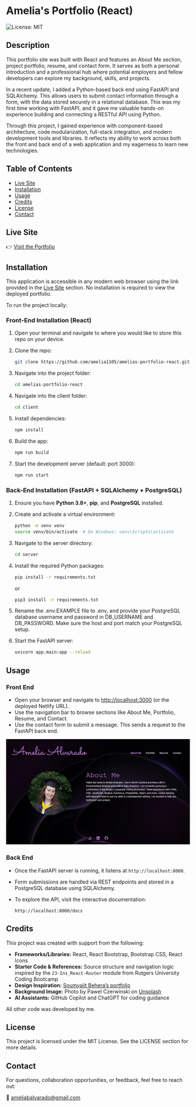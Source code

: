 # Amelia's Portfolio (React)

![License: MIT](https://img.shields.io/badge/License-MIT-yellow.svg)

## Description

This portfolio site was built with React and features an About Me section, project portfolio, resume, and contact form. It serves as both a personal introduction and a professional hub where potential employers and fellow developers can explore my background, skills, and projects.

In a recent update, I added a Python-based back end using FastAPI and SQLAlchemy. This allows users to submit contact information through a form, with the data stored securely in a relational database. This was my first time working with FastAPI, and it gave me valuable hands-on experience building and connecting a RESTful API using Python.

Through this project, I gained experience with component-based architecture, code modularization, full-stack integration, and modern development tools and libraries. It reflects my ability to work across both the front and back end of a web application and my eagerness to learn new technologies.

## Table of Contents

- [Live Site](#live-site)
- [Installation](#installation)
- [Usage](#usage)
- [Credits](#credits)
- [License](#license)
- [Contact](#contact)

## Live Site

👉 [Visit the Portfolio](https://amelia-alvarado.netlify.app/)

## Installation

This application is accessible in any modern web browser using the link provided in the [Live Site](#live-site) section. No installation is required to view the deployed portfolio.

To run the project locally:

### Front-End Installation (React)

1. Open your terminal and navigate to where you would like to store this repo on your device.

2. Clone the repo:

   ```sh
   git clone https://github.com/amelia1105/amelias-portfolio-react.git
   ```

3. Navigate into the project folder:

   ```sh
   cd amelias-portfolio-react
   ```

4. Navigate into the client folder:

   ```sh
   cd client
   ```

5. Install dependencies:

   ```sh
   npm install
   ```

6. Build the app:

   ```sh
   npm run build
   ```

7. Start the development server (default: port 3000):

   ```sh
   npm run start
   ```

### Back-End Installation (FastAPI + SQLAlchemy + PostgreSQL)

1. Ensure you have **Python 3.8+**, **pip**, and **PostgreSQL** installed.

2. Create and activate a virtual environment:

   ```sh
   python -m venv venv
   source venv/bin/activate  # On Windows: venv\Scripts\activate
   ```

3. Navigate to the server directory:

   ```sh
   cd server
   ```

4. Install the required Python packages:

   ```sh
   pip install -r requirements.txt
   ```

   or

   ```sh
   pip3 install -r requirements.txt
   ```

5. Rename the .env.EXAMPLE file to .env, and provide your PostgreSQL database username and password in DB_USERNAME and DB_PASSWORD. Make sure the host and port match your PostgreSQL setup.

6. Start the FastAPI server:

   ```sh
   uvicorn app.main:app --reload
   ```

## Usage

### Front End

- Open your browser and navigate to [http://localhost:3000](http://localhost:3000) (or the deployed Netlify URL).
- Use the navigation bar to browse sections like About Me, Portfolio, Resume, and Contact.
- Use the contact form to submit a message. This sends a request to the FastAPI back end.

![Screenshot of homepage](./client/src/assets/imgs/portfolio-homepage.png)

### Back End

- Once the FastAPI server is running, it listens at `http://localhost:8000`.
- Form submissions are handled via REST endpoints and stored in a PostgreSQL database using SQLAlchemy.
- To explore the API, visit the interactive documentation:

  ```
  http://localhost:8000/docs
  ```

## Credits

This project was created with support from the following:

- **Frameworks/Libraries:** React, React Bootstrap, Bootstrap CSS, React Icons
- **Starter Code & References:** Source structure and navigation logic inspired by the `23-Ins_React-Router` module from Rutgers University Coding Bootcamp
- **Design Inspiration:** [Soumyajit Behera’s portfolio](https://soumyajit.vercel.app/)
- **Background Image:** Photo by Pawel Czerwinski on [Unsplash](https://unsplash.com/photos/a-purple-abstract-background-with-curves-1A_dO4TFKgM)
- **AI Assistants:** GitHub Copilot and ChatGPT for coding guidance

All other code was developed by me.

## License

This project is licensed under the MIT License. See the LICENSE section for more details.

## Contact

For questions, collaboration opportunities, or feedback, feel free to reach out:

📧 ameliabalvarado@gmail.com
